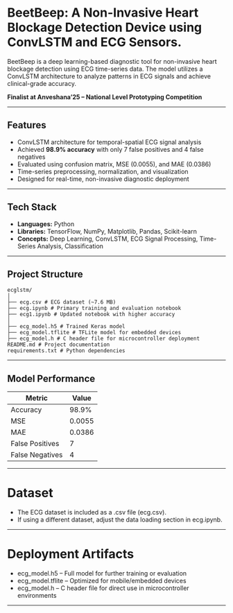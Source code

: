 # BeetBeep: A Non-Invasive Heart Blockage Detection Device using ConvLSTM and ECG Sensors.

BeetBeep is a deep learning-based diagnostic tool for non-invasive heart blockage detection using ECG time-series data. The model utilizes a ConvLSTM architecture to analyze patterns in ECG signals and achieve clinical-grade accuracy.

**Finalist at Anveshana’25 – National Level Prototyping Competition**

---

## Features

- ConvLSTM architecture for temporal-spatial ECG signal analysis
- Achieved **98.9% accuracy** with only 7 false positives and 4 false negatives
- Evaluated using confusion matrix, MSE (0.0055), and MAE (0.0386)
- Time-series preprocessing, normalization, and visualization
- Designed for real-time, non-invasive diagnostic deployment

---

## Tech Stack

- **Languages:** Python
- **Libraries:** TensorFlow, NumPy, Matplotlib, Pandas, Scikit-learn
- **Concepts:** Deep Learning, ConvLSTM, ECG Signal Processing, Time-Series Analysis, Classification

---

## Project Structure
```
ecglstm/
│
├── ecg.csv # ECG dataset (~7.6 MB)
├── ecg.ipynb # Primary training and evaluation notebook
├── ecg1.ipynb # Updated notebook with higher accuracy
│
├── ecg_model.h5 # Trained Keras model
├── ecg_model.tflite # TFLite model for embedded devices
├── ecg_model.h # C header file for microcontroller deployment
README.md # Project documentation
requirements.txt # Python dependencies

```

---

## Model Performance 
| Metric          | Value  |
| --------------- | ------ |
| Accuracy        | 98.9%  |
| MSE             | 0.0055 |
| MAE             | 0.0386 |
| False Positives | 7      |
| False Negatives | 4      |

---

# Dataset
- The ECG dataset is included as a .csv file (ecg.csv).
- If using a different dataset, adjust the data loading section in ecg.ipynb.

---

# Deployment Artifacts
- ecg_model.h5 – Full model for further training or evaluation
- ecg_model.tflite – Optimized for mobile/embedded devices
- ecg_model.h – C header file for direct use in microcontroller environments

---


